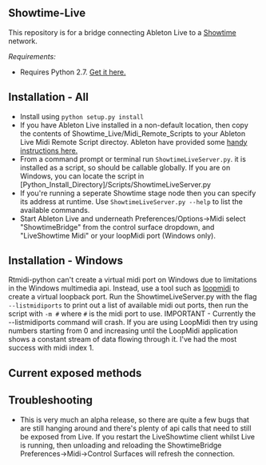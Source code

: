 Showtime-Live
-------------

This repository is for a bridge connecting Ableton Live
to a [Showtime](https://github.com/Mystfit/Showtime) network.

*Requirements:*
- Requires Python 2.7. [Get it here.](https://www.python.org/downloads/release/python-2710/) 

Installation - All
------------

- Install using ```python setup.py install```
- If you have Ableton Live installed in a non-default location, then copy the contents of Showtime_Live/Midi_Remote_Scripts to your Ableton Live Midi Remote Script directoy. Ableton have provided some [handy instructions here.](https://www.ableton.com/en/articles/install-third-party-remote-script/)
- From a command prompt or terminal run `ShowtimeLiveServer.py`. it is installed as a script, so should be callable globally. If you are on Windows, you can locate the script in [Python_Install_Directory]/Scripts/ShowtimeLiveServer.py
- If you're running a seperate Showtime stage node then you can specify its address at runtime. Use ```ShowtimeLiveServer.py --help```
 to list the available commands.
- Start Ableton Live and underneath Preferences/Options->Midi select "ShowtimeBridge" from the control surface dropdown, and "LiveShowtime Midi" or your loopMidi port (Windows only).


Installation - Windows
----------------------

Rtmidi-python can't create a virtual midi port on Windows due to limitations in the Windows multimedia api. Instead, use a tool such as [loopmidi](http://www.tobias-erichsen.de/software/loopmidi.html) to create a virtual loopback port. Run the ShowtimeLiveServer.py with the flag `--listmidiports` to print out a list of available midi out ports, then run the script with `-m #` where `#` is the midi port to use.
IMPORTANT - Currently the --listmidiports command will crash. If you are using LoopMidi then try using numbers starting from 0 and increasing until the LoopMidi application shows a constant stream of data flowing through it. I've had the most success with midi index 1.

Current exposed methods
-----------------------

Troubleshooting
----
 - This is very much an alpha release, so there are quite a few bugs that are still hanging around and there's plenty of api calls that need to still be exposed from Live. If you restart the LiveShowtime client whilst Live is running, then unloading and reloading the ShowtimeBridge Preferences->Midi->Control Surfaces will refresh the connection.